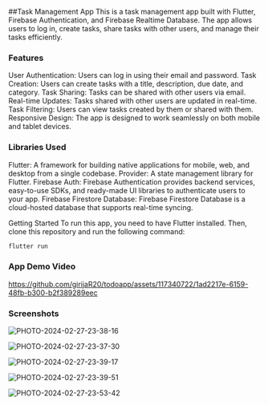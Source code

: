 ##Task Management App
This is a task management app built with Flutter, Firebase Authentication, and Firebase Realtime Database. The app allows users to log in, create tasks, share tasks with other users, and manage their tasks efficiently.

### Features
User Authentication: Users can log in using their email and password.
Task Creation: Users can create tasks with a title, description, due date, and category.
Task Sharing: Tasks can be shared with other users via email.
Real-time Updates: Tasks shared with other users are updated in real-time.
Task Filtering: Users can view tasks created by them or shared with them.
Responsive Design: The app is designed to work seamlessly on both mobile and tablet devices.

### Libraries Used
Flutter: A framework for building native applications for mobile, web, and desktop from a single codebase.
Provider: A state management library for Flutter.
Firebase Auth: Firebase Authentication provides backend services, easy-to-use SDKs, and ready-made UI libraries to authenticate users to your app.
Firebase Firestore Database: Firebase Firestore Database is a cloud-hosted database that supports real-time syncing.

Getting Started
To run this app, you need to have Flutter installed. Then, clone this repository and run the following command:

```bash
flutter run
```

### App Demo Video

https://github.com/girijaR20/todoapp/assets/117340722/1ad2217e-6159-48fb-b300-b2f389289eec

### Screenshots

![PHOTO-2024-02-27-23-38-16](https://github.com/girijaR20/todoapp/assets/117340722/cecc71b8-5727-478d-bc97-de75be55615c)

![PHOTO-2024-02-27-23-37-30](https://github.com/girijaR20/todoapp/assets/117340722/3f0dbce2-ada4-4d63-af25-1c9f6b0cff9f)

![PHOTO-2024-02-27-23-39-17](https://github.com/girijaR20/todoapp/assets/117340722/56f29a9a-e0ca-4d88-814e-bc170e593f88)

![PHOTO-2024-02-27-23-39-51](https://github.com/girijaR20/todoapp/assets/117340722/3f4391b6-14ad-43fb-8707-a56ff3e870dc)

![PHOTO-2024-02-27-23-53-42](https://github.com/girijaR20/todoapp/assets/117340722/21698d19-82db-447c-82b8-9971cb497fb5)





